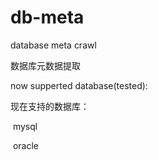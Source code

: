# db-meta

database meta crawl

数据库元数据提取



now supperted database(tested):

现在支持的数据库：

​	mysql

​	oracle



